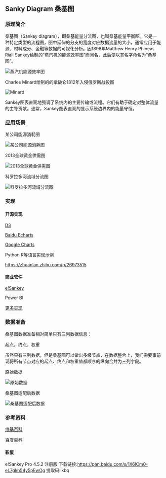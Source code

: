 ## Sanky Diagram 桑基图

### 原理简介

桑基图（Sankey diagram），即桑基能量分流图，也叫桑基能量平衡图。它是一种特定类型的流程图，图中延伸的分支的宽度对应数据流量的大小，通常应用于能源、材料成分、金融等数据的可视化分析。因1898年Matthew Henry Phineas Riall Sankey绘制的“蒸汽机的能源效率图”而闻名，此后便以其名字命名为“桑基图”。

![蒸汽机能源效率图](sanky/-Sankeysteam.png)

Charles Minard绘制的的拿破仑1812年入侵俄罗斯战役图

![Minard](sanky/Minard.png)

Sankey图表直观地强调了系统内的主要传输或流程。它们有助于确定对整体流量的主导贡献。通常，Sankey图表直观的显示系统边界内的能量守恒。

### 应用场景

某公司能源消耗图

![某公司能源消耗图](sanky/EnergyManagementCompany.png)

2013全球黄金供需图

![2013全球黄金供需图](sanky/GoldMarket2013.png)

科罗拉多河流域分流图

![科罗拉多河流域分流图](anky/Sankey_Diagram_of_Colorado_River_Water_Use.jpg)

### 实现

#### 开源实现

[D3](https://github.com/d3/d3-sankey)

[Baidu Echarts](http://echarts.baidu.com/examples/editor.html?c=sankey-energy)

[Google Charts](https://developers.google.com/chart/interactive/docs/gallery/sankey)

Python R等语言实现示例

https://zhuanlan.zhihu.com/p/26973515

#### 商业软件

[e!Sankey](https://www.ifu.com/en/e-sankey/)

Power BI

[更多实现](https://en.wikipedia.org/wiki/Sankey_diagram#Sankey_Diagram_Drawing_Tools)

### 数据准备

桑基图数据准备相对简单只有三列数据信息：

起点，终点，权重

虽然只有三列数据，但是桑基图可以做出多级节点，在数据整合上，我们需要事前现将所有节点对应的起点、终点和权重值都顺序的纵向合并为三列字段。

原始数据

![原始数据](sanky\data1.jpg)

桑基图适配后数据

![桑基图适配后数据](sanky\data2.png)

### 参考资料

[维基百科](https://en.wikipedia.org/wiki/Sankey_diagram)

[百度百科](https://baike.baidu.com/item/%E6%A1%91%E5%9F%BA%E5%9B%BE)

#### 彩蛋

e!Sankey Pro 4.5.2 注册版 下载链接:https://pan.baidu.com/s/1X6ICm0-eL7gkh54y5pEwOg 提取码:ikbq 



